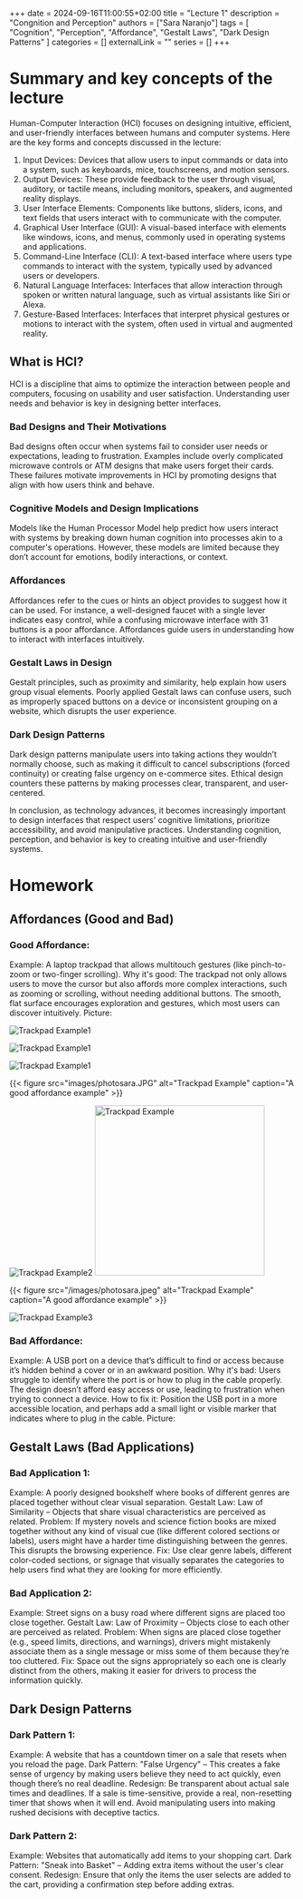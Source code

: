 +++
date = 2024-09-16T11:00:55+02:00
title = "Lecture 1"
description = "Congnition and Perception"
authors = ["Sara Naranjo"]
tags = [
    "Cognition",
    "Perception",
    "Affordance",
    "Gestalt Laws",
    "Dark Design Patterns"
    ]
categories = []
externalLink = ""
series = []
+++

# Summary and key concepts of the lecture 
Human-Computer Interaction (HCI) focuses on designing intuitive, efficient, and user-friendly interfaces between humans and computer systems. Here are the key forms and concepts discussed in the lecture:

1. Input Devices:
Devices that allow users to input commands or data into a system, such as keyboards, mice, touchscreens, and motion sensors.
2. Output Devices:
These provide feedback to the user through visual, auditory, or tactile means, including monitors, speakers, and augmented reality displays.
3. User Interface Elements:
Components like buttons, sliders, icons, and text fields that users interact with to communicate with the computer.
4. Graphical User Interface (GUI):
A visual-based interface with elements like windows, icons, and menus, commonly used in operating systems and applications.
5. Command-Line Interface (CLI):
A text-based interface where users type commands to interact with the system, typically used by advanced users or developers.
6. Natural Language Interfaces:
Interfaces that allow interaction through spoken or written natural language, such as virtual assistants like Siri or Alexa.
7. Gesture-Based Interfaces:
Interfaces that interpret physical gestures or motions to interact with the system, often used in virtual and augmented reality.

## What is HCI?
HCI is a discipline that aims to optimize the interaction between people and computers, focusing on usability and user satisfaction. Understanding user needs and behavior is key in designing better interfaces.

### Bad Designs and Their Motivations
Bad designs often occur when systems fail to consider user needs or expectations, leading to frustration. Examples include overly complicated microwave controls or ATM designs that make users forget their cards. These failures motivate improvements in HCI by promoting designs that align with how users think and behave.

### Cognitive Models and Design Implications
Models like the Human Processor Model help predict how users interact with systems by breaking down human cognition into processes akin to a computer's operations. However, these models are limited because they don’t account for emotions, bodily interactions, or context.

### Affordances
Affordances refer to the cues or hints an object provides to suggest how it can be used. For instance, a well-designed faucet with a single lever indicates easy control, while a confusing microwave interface with 31 buttons is a poor affordance. Affordances guide users in understanding how to interact with interfaces intuitively.

### Gestalt Laws in Design
Gestalt principles, such as proximity and similarity, help explain how users group visual elements. Poorly applied Gestalt laws can confuse users, such as improperly spaced buttons on a device or inconsistent grouping on a website, which disrupts the user experience.

### Dark Design Patterns
Dark design patterns manipulate users into taking actions they wouldn’t normally choose, such as making it difficult to cancel subscriptions (forced continuity) or creating false urgency on e-commerce sites. Ethical design counters these patterns by making processes clear, transparent, and user-centered.

In conclusion, as technology advances, it becomes increasingly important to design interfaces that respect users' cognitive limitations, prioritize accessibility, and avoid manipulative practices. Understanding cognition, perception, and behavior is key to creating intuitive and user-friendly systems. 

# Homework 
## Affordances (Good and Bad)

### Good Affordance:
Example: A laptop trackpad that allows multitouch gestures (like pinch-to-zoom or two-finger scrolling).
Why it's good: The trackpad not only allows users to move the cursor but also affords more complex interactions, such as zooming or scrolling, without needing additional buttons. The smooth, flat surface encourages exploration and gestures, which most users can discover intuitively.
Picture: 

![Trackpad Example1](/blogVAR/static/images/trackpad.JPG)

![Trackpad Example1](/blogVAR/images/photosara.JPG)

![Trackpad Example1](/blogVAR/images/trackpad.JPG)

{{< figure src="images/photosara.JPG" alt="Trackpad Example" caption="A good affordance example" >}}


<img src="images/photosara.JPG" alt="Trackpad Example2">

<img src="images/photosara.jpeg" alt="Trackpad Example" width="300">

{{< figure src="/images/photosara.jpeg" alt="Trackpad Example" caption="A good affordance example" >}}

![Trackpad Example3](https://www.google.com/search?q=usb+bad+affordance+&sca_esv=fbf738c26e1a574b&udm=2&biw=1920&bih=968&sxsrf=ADLYWIIpzB9i1cd8mc06q7pbOeOOzZY8iw%3A1728230789331&ei=hbUCZ6rwE7mmkdUPn76KoQo&ved=0ahUKEwjqxqaykfqIAxU5U6QEHR-fIqQQ4dUDCBA&uact=5&oq=usb+bad+affordance+&gs_lp=Egxnd3Mtd2l6LXNlcnAiE3VzYiBiYWQgYWZmb3JkYW5jZSBIsh1QAFj6G3ABeACQAQCYAXGgAcUIqgEEMTcuMrgBA8gBAPgBAZgCCqACvQSoAgrCAgcQIxgnGOoCwgIFEAAYgATCAgoQABiABBhDGIoFwgIHEAAYgAQYCsICBxAAGIAEGBPCAgkQABiABBgTGArCAgYQABgTGB7CAggQABgTGAUYHsICBBAAGB6YAwySBwM5LjGgB4kp&sclient=gws-wiz-serp#imgrc=bvSVWgXlu5VE3M&imgdii=kFoM-R3lsXUxMM)


### Bad Affordance:
Example: A USB port on a device that’s difficult to find or access because it’s hidden behind a cover or in an awkward position.
Why it's bad: Users struggle to identify where the port is or how to plug in the cable properly. The design doesn’t afford easy access or use, leading to frustration when trying to connect a device.
How to fix it: Position the USB port in a more accessible location, and perhaps add a small light or visible marker that indicates where to plug in the cable.
Picture: 

## Gestalt Laws (Bad Applications)
### Bad Application 1:
Example: A poorly designed bookshelf where books of different genres are placed together without clear visual separation.
Gestalt Law: Law of Similarity – Objects that share visual characteristics are perceived as related.
Problem: If mystery novels and science fiction books are mixed together without any kind of visual cue (like different colored sections or labels), users might have a harder time distinguishing between the genres. This disrupts the browsing experience.
Fix: Use clear genre labels, different color-coded sections, or signage that visually separates the categories to help users find what they are looking for more efficiently.

### Bad Application 2:
Example: Street signs on a busy road where different signs are placed too close together.
Gestalt Law: Law of Proximity – Objects close to each other are perceived as related.
Problem: When signs are placed close together (e.g., speed limits, directions, and warnings), drivers might mistakenly associate them as a single message or miss some of them because they’re too cluttered.
Fix: Space out the signs appropriately so each one is clearly distinct from the others, making it easier for drivers to process the information quickly.

## Dark Design Patterns
### Dark Pattern 1:
Example: A website that has a countdown timer on a sale that resets when you reload the page.
Dark Pattern: "False Urgency" – This creates a fake sense of urgency by making users believe they need to act quickly, even though there’s no real deadline.
Redesign: Be transparent about actual sale times and deadlines. If a sale is time-sensitive, provide a real, non-resetting timer that shows when it will end. Avoid manipulating users into making rushed decisions with deceptive tactics.
### Dark Pattern 2:
Example: Websites that automatically add items to your shopping cart.
Dark Pattern: "Sneak into Basket" – Adding extra items without the user's clear consent.
Redesign: Ensure that only the items the user selects are added to the cart, providing a confirmation step before adding extras.


